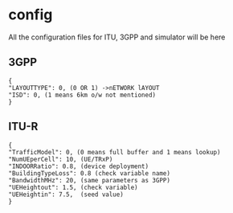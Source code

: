 # config
All the configuration files for ITU, 3GPP and simulator will be here


## 3GPP
```
{
"LAYOUTTYPE": 0, (0 OR 1) ->nETWORK lAYOUT
"ISD": 0, (1 means 6km o/w not mentioned)
}
```


## ITU-R
```
{
"TrafficModel": 0, (0 means full buffer and 1 means lookup)
"NumUEperCell": 10, (UE/TRxP)
"INDOORRatio": 0.8, (device deployment)
"BuildingTypeLoss": 0.8 (check variable name)
"BandwidthMHz": 20, (same parameters as 3GPP)
"UEHeightout": 1.5, (check variable)
"UEHeightin": 7.5,  (seed value)
}
```
